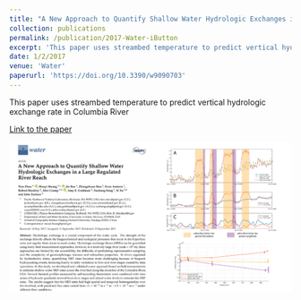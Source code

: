 ```yaml
---
title: "A New Approach to Quantify Shallow Water Hydrologic Exchanges in a Large Regulated River Reach"
collection: publications
permalink: /publication/2017-Water-iButton
excerpt: 'This paper uses streambed temperature to predict vertical hydrologic exchange rate in Columbia River'
date: 1/2/2017
venue: 'Water'
paperurl: 'https://doi.org/10.3390/w9090703'
---
```

This paper uses streambed temperature to predict vertical hydrologic exchange rate in Columbia River

[Link to the paper](https://doi.org/10.3390/w9090703)

![image](../images/papers/2017-Water-iButton.png)
